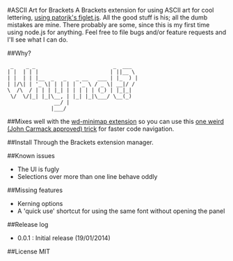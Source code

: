 #ASCII Art for Brackets
A Brackets extension for using ASCII art for cool lettering, [using patorjk's figlet.js](https://github.com/patorjk/figlet.js). All the good stuff is his; all the dumb mistakes are mine. There probably are some, since this is my first time using node.js for anything. Feel free to file bugs and/or feature requests and I'll see what I can do.  

##Why?

     _    _ _                         _  ___  
    | |  | | |                       | ||__ \ 
    | |  | | |__  _   _   _ __   ___ | |_  ) |
    | |/\| | '_ \| | | | | '_ \ / _ \| __|/ / 
    \  /\  / | | | |_| | | | | | (_) | |_|_|  
     \/  \/|_| |_|\__, | |_| |_|\___/ \__(_)  
                   __/ |                      
                  |___/                       


##Mixes well
with the [wd-minimap extension](https://github.com/websiteduck/brackets-wdminimap) so you can use this [one weird (John Carmack approved) trick](http://klogk.com/posts/use-ascii-art-in-sublime-text/) for faster code navigation. 

##Install
Through the Brackets extension manager.

##Known issues
- The UI is fugly
- Selections over more than one line behave oddly

##Missing features
- Kerning options
- A 'quick use' shortcut for using the same font without opening the panel

##Release log
- 0.0.1 : Initial release (19/01/2014)

##License
MIT

